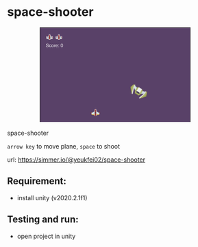 # space-shooter

<p align="center">
  <img width="70%" height="70%" src="https://github.com/yeukfei02/space-shooter/blob/main/screenshot.png?raw=true" alt="">
</p>

space-shooter

`arrow key` to move plane, `space` to shoot

url: https://simmer.io/@yeukfei02/space-shooter

## Requirement:

- install unity (v2020.2.1f1)

## Testing and run:

- open project in unity
